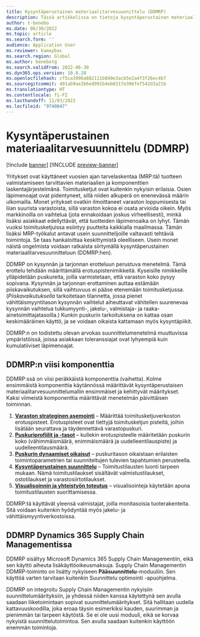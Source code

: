 ```yaml
---
title: Kysyntäperustainen materiaalitarvesuunnittelu (DDMRP)
description: Tässä artikkelissa on tietoja kysyntäperustainen materiaalitarvesuunnittelusta (DDMRP). Se on menetelmä, joka perustuu kysynnän ja tarjonnan erottamiseen.
author: t-benebo
ms.date: 06/30/2022
ms.topic: article
ms.search.form: ''
audience: Application User
ms.reviewer: kamaybac
ms.search.region: Global
ms.author: benebotg
ms.search.validFrom: 2022-06-30
ms.dyn365.ops.version: 10.0.28
ms.openlocfilehash: cf5ca3996a882111b840e3acb5e2a4f3f26ec4b7
ms.sourcegitcommit: 491ab9ae2b6ed991b4eb0317e396fef542d3a21b
ms.translationtype: HT
ms.contentlocale: fi-FI
ms.lasthandoff: 11/03/2022
ms.locfileid: "9740847"
---
```

# <a name="demand-driven-material-requirements-planning-ddmrp-overview"></a>Kysyntäperustainen materiaalitarvesuunnittelu (DDMRP)

[!include [banner](../../includes/banner.md)]
[!INCLUDE [preview-banner](../../includes/preview-banner.md)]
<!-- KFM: Preview until further notice -->

Yritykset ovat käyttäneet vuosien ajan tarvelaskentaa (MRP:tä) tuotteen valmistamiseen tarvittavien materiaalien ja komponenttien laskentajärjestelmänä. Toimitusketjut ovat kuitenkin nykyisin erilaisia. Osien läpimenoajat ovat pidentyneet, sillä niiden alkuperä on enenevässä määrin ulkomailla. Monet yritykset ovatkin ilmoittaneet varaston loppumisesta tai liian suurista varastoista, sillä varaston kokoa ei osata arvioida oikein. Myös markkinoilla on vaihtelua (jota ennakoidaan joskus virheellisesti), minkä lisäksi asiakkaat edellyttävät, että tuotteiden läpimenoaika on lyhyt. Tämän vuoksi toimitusketjuissa esiintyy puutteita kaikkialla maailmassa. Tämän lisäksi MRP-työkalut antavat usein suunnittelijoille valtavasti tehtäviä toimintoja. Se taas hankaloittaa keskittymistä oleelliseen. Usein monet näistä ongelmista voidaan ratkaista siirtymällä kysyntäperustainen materiaalitarvesuunnitteluun (DDMRP:hen).

DDMRP on kysynnän ja tarjonnan erotteluun perustuva menetelmä. Tämä erottelu tehdään määrittämällä erotuspistenimikkeitä. Kyseisille nimikkeille ylläpidetään puskureita, joilla varmistetaan, että varaston koko pysyy sopivana. Kysynnän ja tarjonnan erottaminen auttaa estämään piiskavaikutuksen, sillä vaihtuvuus ei pääse etenemään toimitusketjussa. (*Piiskavaikutuksella* tarkoitetaan tilannetta, jossa pienet vähittäismyyntitason kysynnän vaihtelut aiheuttavat vähitellen suurenevaa kysynnän vaihtelua tukkumyynti-, jakelu-, valmistaja- ja raaka-ainetoimittajatasoilla.) Kunkin puskurin tarkoituksena on kattaa osan keskimääräinen käyttö, ja se voidaan oikaista kattamaan myös kysyntäpiikit.

DDMRP:n on todistettu olevan arvokas suunnittelumenetelmä muuttuvissa ympäristöissä, joissa asiakkaan toleranssiajat ovat lyhyempiä kuin kumulatiiviset läpimenoajat.

## <a name="the-five-components-of-ddmrp"></a>DDMRP:n viisi komponenttia

DDMRP:ssä on viisi peräkkäistä komponenttia (vaihetta). Kolme ensimmäistä komponenttia käytännössä määrittävät kysyntäperustaisen materiaalitarvesuunnittelumallin ensimmäiset ja kehittyvät määritykset. Kaksi viimeistä komponenttia määrittävät menetelmän päivittäisen toiminnan.

1. **[Varaston strateginen asemointi](ddmrp-inventory-positioning.md)** – Määrittää toimitusketjuverkoston erotuspisteet. Erotuspisteet ovat tiettyjä toimitusketjun pisteitä, joihin lisätään seurattava ja täydennettävä varastopuskuri.
2. **[Puskuriprofiilit ja -tasot](ddmrp-buffer-profile-and-levels.md)** – kullekin erotuspisteelle määritetään puskurin koko (vähimmäismäärä, enimmäismäärä ja uudelleentilauspiste) ja uudelleentilausmäärä.
3. **[Puskurin dynaamiset oikaisut](ddmrp-buffer-profile-and-levels.md#dynamic-adjustments)** – puskuritason oikaistaan erilaisten toimintoparametrien tai suunniteltujen tulevien tapahtumien perusteella.
4. **[Kysyntäperustainen suunnittelu](ddmrp-planning.md)** – Toimitustilausten luonti tarpeen mukaan. Nämä toimitustilaukset sisältävät valmistustilaukset, ostotilaukset ja varastosiirtotilaukset.
5. **[Visualisoinnin ja yhteistyön toteutus](ddmrp-visual-and-collaborative-execution.md)** – visualisointeja käytetään apuna toimitustilausten suorittamisessa.

DDMRP:tä käyttävät yleensä valmistajat, joilla monitasoisia tuoterakenteita. Sitä voidaan kuitenkin hyödyntää myös jakelu- ja vähittäismyyntiverkostoissa.

## <a name="ddmrp-in-dynamics-365-supply-chain-management"></a>DDMRP Dynamics 365 Supply Chain Managementissa

DDMRP sisältyy Microsoft Dynamics 365 Supply Chain Managementiin, eikä sen käyttö aiheuta lisäkäyttöoikeusmaksuja. Supply Chain Managementin DDMRP-toiminto on lisätty nykyiseen **Pääsuunnittelu**-moduuliin. Sen käyttöä varten tarvitaan kuitenkin Suunnittelu optimointi -apuohjelma.

DDMRP on integroitu Supply Chain Managementin nykyisiin suunnittelumäärityksiin, ja yhdessä niiden kanssa käytettynä sen avulla saadaan liiketoimintaan sopivat suunnittelumääritykset. Sitä hallitaan uudella kattavuuskoodilla, joka eroaa täysin esimerkiksi kauden, suurimman ja pienimmän tai tarpeen käytöstä. Se ei ole uusi moduuli, eikä se korvaa nykyistä suunnittelutoimintoa. Sen avulla saadaan kuitenkin käyttöön enemmän toimintoja.
